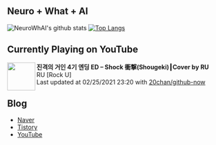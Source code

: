 ## Neuro + What + AI

![NeuroWhAI's github stats](https://github-readme-stats.vercel.app/api?username=neurowhai&count_private=true&show_icons=true)
[![Top Langs](https://github-readme-stats.vercel.app/api/top-langs/?username=neurowhai&layout=compact)](https://github.com/anuraghazra/github-readme-stats)

## Currently Playing on YouTube

[<img align="left" height="65" src="https://yt3.ggpht.com/ytc/AAUvwniiErO6BJJak3RCtI8WT6F38wjPBwCpDGETNa8mWw=s88-c-k-c0x00ffffff-no-rj-mo">](https://www.youtube.com/channel/UCtcapz5lbgMUGqTPXPHGkvg)

**진격의 거인 4기 엔딩 ED – Shock 衝撃(Shougeki)┃Cover by RU**  
RU [Rock U]  
Last updated at 02/25/2021 23:20 with [20chan/github-now](https://github.com/20chan/github-now)

## Blog

- [Naver](http://blog.naver.com/neurowhai)
- [Tistory](http://neurowhai.tistory.com/)
- [YouTube](https://www.youtube.com/channel/UCB_v1xU6laBHOeH6z4L-Mtw)

